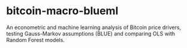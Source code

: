 # bitcoin-macro-blueml
An econometric and machine learning analysis of Bitcoin price drivers, testing Gauss-Markov assumptions (BLUE) and comparing OLS with Random Forest models.
